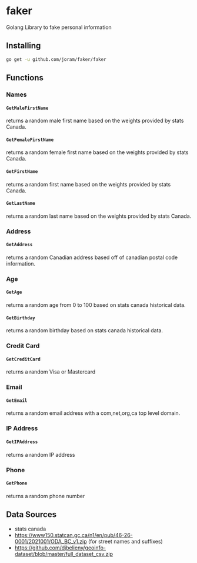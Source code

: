 # faker
Golang Library to fake personal information

## Installing
```bash
go get -u github.com/joram/faker/faker
```

## Functions

### Names
#### `GetMaleFirstName`
returns a random male first name based on the weights provided by stats Canada.
#### `GetFemaleFirstName`
returns a random female first name based on the weights provided by stats Canada.
#### `GetFirstName`
returns a random first name based on the weights provided by stats Canada.
#### `GetLastName`
returns a random last name based on the weights provided by stats Canada.

### Address
#### `GetAddress`
returns a random Canadian address based off of canadian postal code information.

### Age
#### `GetAge`
returns a random age from 0 to 100 based on stats canada historical data.
#### `GetBirthday`
returns a random birthday based on stats canada historical data.

### Credit Card
#### `GetCreditCard`
returns a random Visa or Mastercard

### Email
#### `GetEmail`
returns a random email address with a com,net,org,ca top level domain.

### IP Address
#### `GetIPAddress`
returns a random IP address

### Phone
#### `GetPhone`
returns a random phone number

## Data Sources
- stats canada
- https://www150.statcan.gc.ca/n1/en/pub/46-26-0001/2021001/ODA_BC_v1.zip (for street names and suffixes)
- https://github.com/djbelieny/geoinfo-dataset/blob/master/full_dataset_csv.zip